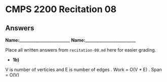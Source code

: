 # CMPS 2200 Recitation 08

## Answers

**Name:**_________________________
**Name:**_________________________


Place all written answers from `recitation-08.md` here for easier grading.



- **1b)**

V is number of verticies and E is number of edges
.  Work = O(V * E)
.  Span = O(V)




